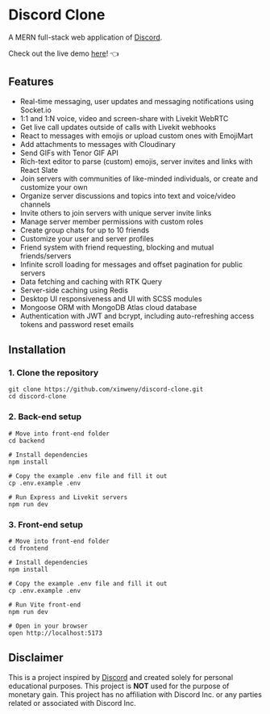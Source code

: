 # Discord Clone
A MERN full-stack web application of [Discord](https://discord.com/).

Check out the live demo [here](#)! 👈

## Features
- Real-time messaging, user updates and messaging notifications using Socket.io
- 1:1 and 1:N voice, video and screen-share with Livekit WebRTC
- Get live call updates outside of calls with Livekit webhooks
- React to messages with emojis or upload custom ones with EmojiMart
- Add attachments to messages with Cloudinary
- Send GIFs with Tenor GIF API
- Rich-text editor to parse (custom) emojis, server invites and links with React Slate
- Join servers with communities of like-minded individuals, or create and customize your own
- Organize server discussions and topics into text and voice/video channels
- Invite others to join servers with unique server invite links
- Manage server member permissions with custom roles
- Create group chats for up to 10 friends
- Customize your user and server profiles
- Friend system with friend requesting, blocking and mutual friends/servers
- Infinite scroll loading for messages and offset pagination for public servers
- Data fetching and caching with RTK Query
- Server-side caching using Redis
- Desktop UI responsiveness and UI with SCSS modules
- Mongoose ORM with MongoDB Atlas cloud database
- Authentication with JWT and bcrypt, including auto-refreshing access tokens and password reset emails

## Installation
### 1. Clone the repository
```
git clone https://github.com/xinweny/discord-clone.git
cd discord-clone
```

### 2. Back-end setup
```
# Move into front-end folder
cd backend

# Install dependencies
npm install

# Copy the example .env file and fill it out
cp .env.example .env

# Run Express and Livekit servers
npm run dev

```

### 3. Front-end setup
```
# Move into front-end folder
cd frontend

# Install dependencies
npm install

# Copy the example .env file and fill it out
cp .env.example .env

# Run Vite front-end
npm run dev

# Open in your browser
open http://localhost:5173
```

## Disclaimer
This is a project inspired by [Discord](https://discord.com/) and created solely for personal educational purposes. This project is **NOT** used for the purpose of monetary gain. This project has no affiliation with Discord Inc. or any parties related or associated with Discord Inc.